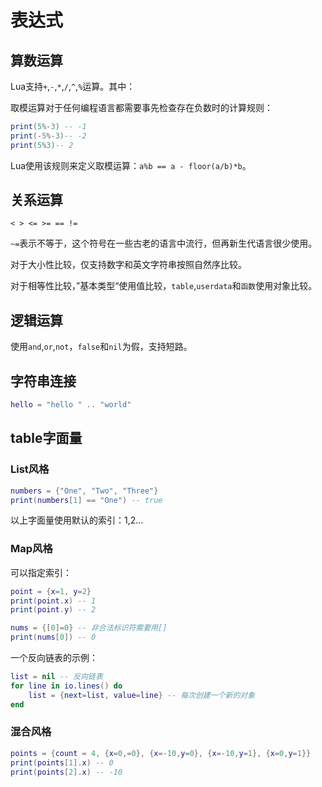 # 表达式

## 算数运算

Lua支持`+`,`-`,`*`,`/`,`^`,`%`运算。其中：

取模运算对于任何编程语言都需要事先检查存在负数时的计算规则：

```lua
print(5%-3) -- -1
print(-5%-3)-- -2
print(5%3)-- 2
```

Lua使用该规则来定义取模运算：`a%b == a - floor(a/b)*b`。

## 关系运算

```
< > <= >= == !=
```

`~=`表示不等于，这个符号在一些古老的语言中流行，但再新生代语言很少使用。

对于大小性比较，仅支持数字和英文字符串按照自然序比较。

对于相等性比较，”基本类型“使用值比较，`table`,`userdata`和`函数`使用对象比较。

## 逻辑运算

使用`and`,`or`,`not`，`false`和`nil`为假，支持短路。

## 字符串连接

```lua
hello = "hello " .. "world"
```

## table字面量

### List风格

```lua
numbers = {"One", "Two", "Three"}
print(numbers[1] == "One") -- true
```

以上字面量使用默认的索引：1,2...

### Map风格

可以指定索引：

```lua
point = {x=1, y=2}
print(point.x) -- 1
print(point.y) -- 2

nums = {[0]=0} -- 非合法标识符需要用[]
print(nums[0]) -- 0
```

一个反向链表的示例：

```lua
list = nil -- 反向链表
for line in io.lines() do
	list = {next=list, value=line} -- 每次创建一个新的对象
end
```

### 混合风格

```lua
points = {count = 4, {x=0,=0}, {x=-10,y=0}, {x=-10,y=1}, {x=0,y=1}}
print(points[1].x) -- 0
print(points[2].x) -- -10
```
